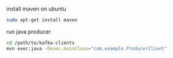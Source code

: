 install maven on ubuntu

```bash
sudo apt-get install maven
```

run java producer

```bash
cd /path/to/kafka-clients
mvn exec:java -Dexec.mainClass="com.example.ProducerClient"
```

